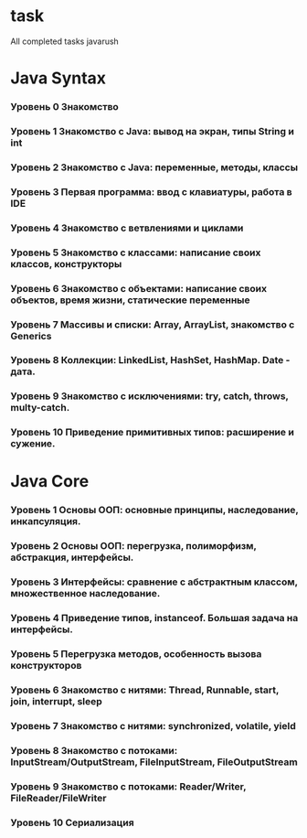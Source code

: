 # task
All completed tasks javarush

# Java Syntax
### Уровень 0 Знакомство
### Уровень 1 Знакомство с Java: вывод на экран, типы String и int
### Уровень 2 Знакомство с Java: переменные, методы, классы
### Уровень 3 Первая программа: ввод с клавиатуры, работа в IDE
### Уровень 4 Знакомство с ветвлениями и циклами
### Уровень 5 Знакомство с классами: написание своих классов, конструкторы
### Уровень 6 Знакомство с объектами: написание своих объектов, время жизни, статические переменные
### Уровень 7 Массивы и списки: Array, ArrayList, знакомство с Generics
### Уровень 8 Коллекции: LinkedList, HashSet, HashMap. Date - дата.
### Уровень 9 Знакомство с исключениями: try, catch, throws, multy-catch.
### Уровень 10 Приведение примитивных типов: расширение и сужение.

# Java Core
### Уровень 1 Основы ООП: основные принципы, наследование, инкапсуляция.
### Уровень 2 Основы ООП: перегрузка, полиморфизм, абстракция, интерфейсы.
### Уровень 3 Интерфейсы: сравнение с абстрактным классом, множественное наследование.
### Уровень 4 Приведение типов, instanceof. Большая задача на интерфейсы.
### Уровень 5 Перегрузка методов, особенность вызова конструкторов
### Уровень 6 Знакомство с нитями: Thread, Runnable, start, join, interrupt, sleep
### Уровень 7 Знакомство с нитями: synchronized, volatile, yield
### Уровень 8 Знакомство с потоками: InputStream/OutputStream, FileInputStream, FileOutputStream
### Уровень 9 Знакомство с потоками: Reader/Writer, FileReader/FileWriter
### Уровень 10 Сериализация
